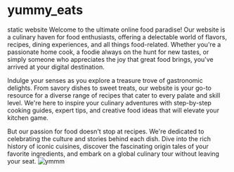 # yummy_eats
static website
Welcome to the ultimate online food paradise! Our website is a culinary haven for food enthusiasts, offering a delectable world of flavors, recipes, dining experiences, and all things food-related. Whether you're a passionate home cook, a foodie always on the hunt for new tastes, or simply someone who appreciates the joy that great food brings, you've arrived at your digital destination.

Indulge your senses as you explore a treasure trove of gastronomic delights. From savory dishes to sweet treats, our website is your go-to resource for a diverse range of recipes that cater to every palate and skill level. We're here to inspire your culinary adventures with step-by-step cooking guides, expert tips, and creative food ideas that will elevate your kitchen game.

But our passion for food doesn't stop at recipes. We're dedicated to celebrating the culture and stories behind each dish. Dive into the rich history of iconic cuisines, discover the fascinating origin tales of your favorite ingredients, and embark on a global culinary tour without leaving your seat.
![ymmm](https://github.com/SINDHUpriya2005/yummy_eats/assets/144546706/fcfff77c-f984-4b09-97e3-3efd72c3b998)

